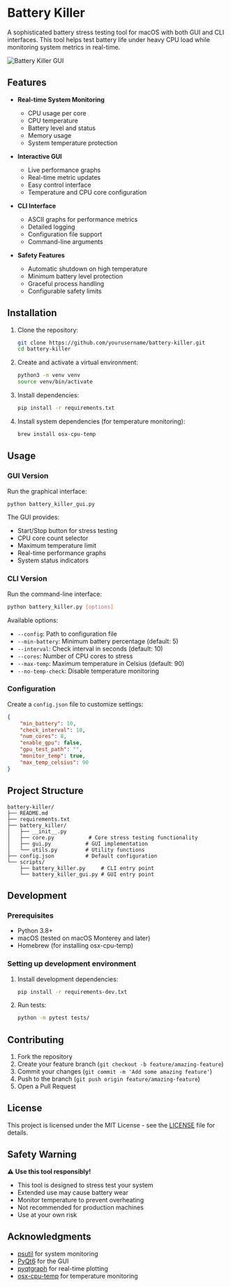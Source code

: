 # Battery Killer

A sophisticated battery stress testing tool for macOS with both GUI and CLI interfaces. This tool helps test battery life under heavy CPU load while monitoring system metrics in real-time.

![Battery Killer GUI](screenshots/gui.png)

## Features

- **Real-time System Monitoring**
  - CPU usage per core
  - CPU temperature
  - Battery level and status
  - Memory usage
  - System temperature protection

- **Interactive GUI**
  - Live performance graphs
  - Real-time metric updates
  - Easy control interface
  - Temperature and CPU core configuration

- **CLI Interface**
  - ASCII graphs for performance metrics
  - Detailed logging
  - Configuration file support
  - Command-line arguments

- **Safety Features**
  - Automatic shutdown on high temperature
  - Minimum battery level protection
  - Graceful process handling
  - Configurable safety limits

## Installation

1. Clone the repository:
   ```bash
   git clone https://github.com/yourusername/battery-killer.git
   cd battery-killer
   ```

2. Create and activate a virtual environment:
   ```bash
   python3 -m venv venv
   source venv/bin/activate
   ```

3. Install dependencies:
   ```bash
   pip install -r requirements.txt
   ```

4. Install system dependencies (for temperature monitoring):
   ```bash
   brew install osx-cpu-temp
   ```

## Usage

### GUI Version

Run the graphical interface:
```bash
python battery_killer_gui.py
```

The GUI provides:
- Start/Stop button for stress testing
- CPU core count selector
- Maximum temperature limit
- Real-time performance graphs
- System status indicators

### CLI Version

Run the command-line interface:
```bash
python battery_killer.py [options]
```

Available options:
- `--config`: Path to configuration file
- `--min-battery`: Minimum battery percentage (default: 5)
- `--interval`: Check interval in seconds (default: 10)
- `--cores`: Number of CPU cores to stress
- `--max-temp`: Maximum temperature in Celsius (default: 90)
- `--no-temp-check`: Disable temperature monitoring

### Configuration

Create a `config.json` file to customize settings:
```json
{
    "min_battery": 10,
    "check_interval": 10,
    "num_cores": 8,
    "enable_gpu": false,
    "gpu_test_path": "",
    "monitor_temp": true,
    "max_temp_celsius": 90
}
```

## Project Structure

```
battery-killer/
├── README.md
├── requirements.txt
├── battery_killer/
│   ├── __init__.py
│   ├── core.py           # Core stress testing functionality
│   ├── gui.py           # GUI implementation
│   └── utils.py         # Utility functions
├── config.json          # Default configuration
└── scripts/
    ├── battery_killer.py     # CLI entry point
    └── battery_killer_gui.py # GUI entry point
```

## Development

### Prerequisites
- Python 3.8+
- macOS (tested on macOS Monterey and later)
- Homebrew (for installing osx-cpu-temp)

### Setting up development environment
1. Install development dependencies:
   ```bash
   pip install -r requirements-dev.txt
   ```

2. Run tests:
   ```bash
   python -m pytest tests/
   ```

## Contributing

1. Fork the repository
2. Create your feature branch (`git checkout -b feature/amazing-feature`)
3. Commit your changes (`git commit -m 'Add some amazing feature'`)
4. Push to the branch (`git push origin feature/amazing-feature`)
5. Open a Pull Request

## License

This project is licensed under the MIT License - see the [LICENSE](LICENSE) file for details.

## Safety Warning

⚠️ **Use this tool responsibly!**

- This tool is designed to stress test your system
- Extended use may cause battery wear
- Monitor temperature to prevent overheating
- Not recommended for production machines
- Use at your own risk

## Acknowledgments

- [psutil](https://github.com/giampaolo/psutil) for system monitoring
- [PyQt6](https://www.riverbankcomputing.com/software/pyqt/) for the GUI
- [pyqtgraph](http://www.pyqtgraph.org/) for real-time plotting
- [osx-cpu-temp](https://github.com/lavoiesl/osx-cpu-temp) for temperature monitoring
